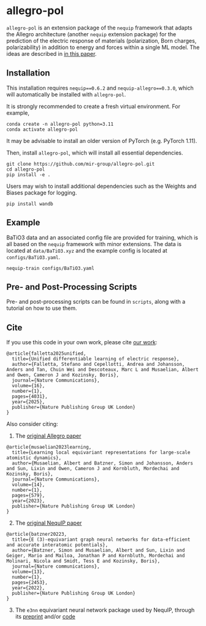 # allegro-pol

`allegro-pol` is an extension package of the `nequip` framework that adapts the Allegro architecture (another `nequip` extension package) for the prediction of the electric response of materials (polarization, Born charges, polarizability) in addition to energy and forces within a single ML model.
The ideas are described in [in this paper](https://arxiv.org/abs/2403.17207).

## Installation

This installation requires `nequip==0.6.2` and `nequip-allegro==0.3.0`, which will automatically be installed with `allegro-pol`.

It is strongly recommended to create a fresh virtual environment. For example,
```
conda create -n allegro-pol python=3.11
conda activate allegro-pol
```

It may be advisable to install an older version of PyTorch (e.g. PyTorch 1.11).

Then, install `allegro-pol`, which will install all essential dependencies.
```
git clone https://github.com/mir-group/allegro-pol.git
cd allegro-pol
pip install -e .
```

Users may wish to install additional dependencies such as the Weights and Biases package for logging.
```
pip install wandb
```

## Example

BaTiO3 data and an associated config file are provided for training, which is all based on the `nequip` framework with minor extensions.
The data is located at `data/BaTiO3.xyz` and the example config is located at `configs/BaTiO3.yaml`.
```
nequip-train configs/BaTiO3.yaml
```

## Pre- and Post-Processing Scripts

Pre- and post-processing scripts can be found in `scripts`, along with a tutorial on how to use them.

## Cite

If you use this code in your own work, please cite [our work](https://www.nature.com/articles/s41467-025-59304-1):
```
@article{falletta2025unified,
  title={Unified differentiable learning of electric response},
  author={Falletta, Stefano and Cepellotti, Andrea and Johansson, Anders and Tan, Chuin Wei and Descoteaux, Marc L and Musaelian, Albert and Owen, Cameron J and Kozinsky, Boris},
  journal={Nature Communications},
  volume={16},
  number={1},
  pages={4031},
  year={2025},
  publisher={Nature Publishing Group UK London}
}
```

Also consider citing:

 1. The [original Allegro paper](https://www.nature.com/articles/s41467-023-36329-y)
```
@article{musaelian2023learning,
  title={Learning local equivariant representations for large-scale atomistic dynamics},
  author={Musaelian, Albert and Batzner, Simon and Johansson, Anders and Sun, Lixin and Owen, Cameron J and Kornbluth, Mordechai and Kozinsky, Boris},
  journal={Nature Communications},
  volume={14},
  number={1},
  pages={579},
  year={2023},
  publisher={Nature Publishing Group UK London}
}
```

 2. The [original NequIP paper](https://www.nature.com/articles/s41467-022-29939-5)
```
@article{batzner20223,
  title={E (3)-equivariant graph neural networks for data-efficient and accurate interatomic potentials},
  author={Batzner, Simon and Musaelian, Albert and Sun, Lixin and Geiger, Mario and Mailoa, Jonathan P and Kornbluth, Mordechai and Molinari, Nicola and Smidt, Tess E and Kozinsky, Boris},
  journal={Nature communications},
  volume={13},
  number={1},
  pages={2453},
  year={2022},
  publisher={Nature Publishing Group UK London}
}
```

 3. The `e3nn` equivariant neural network package used by NequIP, through its [preprint](https://arxiv.org/abs/2207.09453) and/or [code](https://github.com/e3nn/e3nn)
